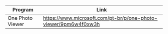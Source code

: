 |Program |Link|
| - | - |
|One Photo Viewer|https://www.microsoft.com/pt-br/p/one-photo-viewer/9pm6w4f0xw3h|
